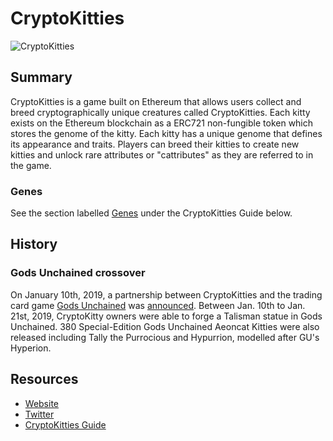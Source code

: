 # CryptoKitties
![CryptoKitties](https://www.cryptokitties.co/images/kitty-eth.svg)
## Summary

CryptoKitties is a game built on Ethereum that allows users collect and breed cryptographically unique creatures called CryptoKitties. Each kitty exists on the Ethereum blockchain as a ERC721 non-fungible token which stores the genome of the kitty. Each kitty has a unique genome that defines its appearance and traits. Players can breed their kitties to create new kitties and unlock rare attributes or "cattributes" as they are referred to in the game.

### Genes
See the section labelled [Genes](https://guide.cryptokitties.co/guide/cat-features/genes) under the CryptoKitties Guide below.

## History

### Gods Unchained crossover
On January 10th, 2019, a partnership between CryptoKitties and the trading card game [Gods Unchained](https://docs.ethhub.io/built-on-ethereum/games/gods-unchained) was [announced](https://medium.com/@fuelgames/cryptokitties-x-gods-unchained-7f69c80b5e5b). Between Jan. 10th to Jan. 21st, 2019, CryptoKitty owners were able to forge a Talisman statue in Gods Unchained.  380 Special-Edition Gods Unchained Aeoncat Kitties were also released including Tally the Purrocious and Hypurrion, modelled after GU's Hyperion. 


## Resources

* [Website](https://www.cryptokitties.co/)
* [Twitter](https://twitter.com/cryptokitties)
* [CryptoKitties Guide](https://guide.cryptokitties.co/guide/)

